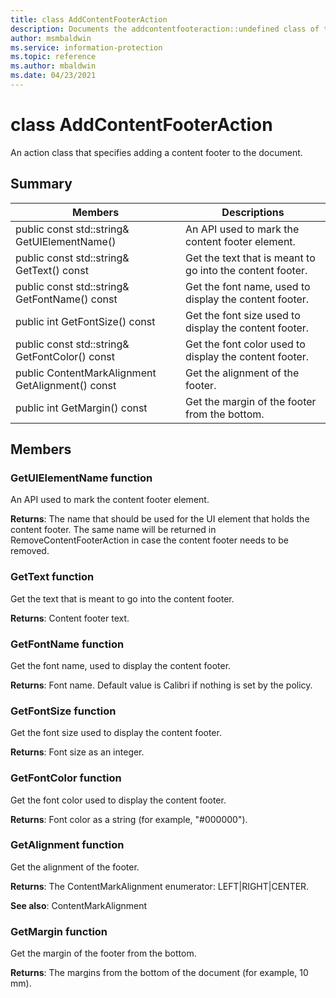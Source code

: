 ```yaml
---
title: class AddContentFooterAction 
description: Documents the addcontentfooteraction::undefined class of the Microsoft Information Protection (MIP) SDK.
author: msmbaldwin
ms.service: information-protection
ms.topic: reference
ms.author: mbaldwin
ms.date: 04/23/2021
---
```


# class AddContentFooterAction 
An action class that specifies adding a content footer to the document.
  
## Summary
 Members                        | Descriptions                                
--------------------------------|---------------------------------------------
public const std::string& GetUIElementName()  |  An API used to mark the content footer element.
public const std::string& GetText() const  |  Get the text that is meant to go into the content footer.
public const std::string& GetFontName() const  |  Get the font name, used to display the content footer.
public int GetFontSize() const  |  Get the font size used to display the content footer.
public const std::string& GetFontColor() const  |  Get the font color used to display the content footer.
public ContentMarkAlignment GetAlignment() const  |  Get the alignment of the footer.
public int GetMargin() const  |  Get the margin of the footer from the bottom.
  
## Members
  
### GetUIElementName function
An API used to mark the content footer element.

  
**Returns**: The name that should be used for the UI element that holds the content footer. The same name will be returned in RemoveContentFooterAction in case the content footer needs to be removed.
  
### GetText function
Get the text that is meant to go into the content footer.

  
**Returns**: Content footer text.
  
### GetFontName function
Get the font name, used to display the content footer.

  
**Returns**: Font name. Default value is Calibri if nothing is set by the policy.
  
### GetFontSize function
Get the font size used to display the content footer.

  
**Returns**: Font size as an integer.
  
### GetFontColor function
Get the font color used to display the content footer.

  
**Returns**: Font color as a string (for example, "#000000").
  
### GetAlignment function
Get the alignment of the footer.

  
**Returns**: The ContentMarkAlignment enumerator: LEFT|RIGHT|CENTER. 
  
**See also**: ContentMarkAlignment
  
### GetMargin function
Get the margin of the footer from the bottom.

  
**Returns**: The margins from the bottom of the document (for example, 10 mm).